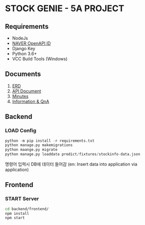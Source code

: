# STOCK GENIE - 5A PROJECT

## Requirements

- NodeJs
- [NAVER OpenAPI ID](https://github.com/naver/naver-openapi-guide)
- Django Key
- Python 3.6+
- VCC Build Tools (Windows)

## Documents

1. [ERD](https://www.notion.so/5A-Backend-ERD-13c916b766a0432cbab2c143851fe987)
2. [API Document](https://www.notion.so/API-c3f5d3b189df4a67bae39e330a34a487)
3. [Minutes](https://www.notion.so/f96e5709316f43f0aa67c3a5bd0e2a8e)
4. [Information & QnA](https://www.notion.so/5a5468c55f124daea044525777c9e740)

## Backend

### LOAD Config

```python
python -m pip install -r requirements.txt
python manage.py makemigrations
python maange.py migrate
python manage.py loaddata predict/fixtures/stockinfo-data.json
```

명령어 입력시 DB에 데이터 들어감 (en: Insert data into application via application)

## Frontend

### START Server

```bash
cd backend/frontend/
npm install
npm start
```
